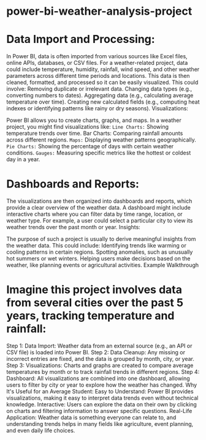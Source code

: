 # power-bi-weather-analysis-project

# Data Import and Processing:

In Power BI, data is often imported from various sources like Excel files, online APIs, databases, or CSV files. For a weather-related project, data could include temperature, humidity, rainfall, wind speed, and other weather parameters across different time periods and locations.
This data is then cleaned, formatted, and processed so it can be easily visualized. This could involve:
Removing duplicate or irrelevant data.
Changing data types (e.g., converting numbers to dates).
Aggregating data (e.g., calculating average temperature over time).
Creating new calculated fields (e.g., computing heat indexes or identifying patterns like rainy or dry seasons).
Visualizations:

Power BI allows you to create charts, graphs, and maps. In a weather project, you might find visualizations like:
`Line Charts:` Showing temperature trends over time.
Bar Charts: Comparing rainfall amounts across different regions.
`Maps:` Displaying weather patterns geographically.
`Pie Charts:` Showing the percentage of days with certain weather conditions.
`Gauges:` Measuring specific metrics like the hottest or coldest day in a year.
# Dashboards and Reports:

The visualizations are then organized into dashboards and reports, which provide a clear overview of the weather data. A dashboard might include interactive charts where you can filter data by time range, location, or weather type.
For example, a user could select a particular city to view its weather trends over the past month or year.
Insights:

The purpose of such a project is usually to derive meaningful insights from the weather data. This could include:
Identifying trends like warming or cooling patterns in certain regions.
Spotting anomalies, such as unusually hot summers or wet winters.
Helping users make decisions based on the weather, like planning events or agricultural activities.
Example Walkthrough
# Imagine this project involves data from several cities over the past 5 years, tracking temperature and rainfall:

Step 1: Data Import: Weather data from an external source (e.g., an API or CSV file) is loaded into Power BI.
Step 2: Data Cleanup: Any missing or incorrect entries are fixed, and the data is grouped by month, city, or year.
Step 3: Visualizations: Charts and graphs are created to compare average temperatures by month or to track rainfall trends in different regions.
Step 4: Dashboard: All visualizations are combined into one dashboard, allowing users to filter by city or year to explore how the weather has changed.
Why It's Useful for an Average Student:
Easy to Understand: Power BI provides visualizations, making it easy to interpret data trends even without technical knowledge.
Interactive: Users can explore the data on their own by clicking on charts and filtering information to answer specific questions.
Real-Life Application: Weather data is something everyone can relate to, and understanding trends helps in many fields like agriculture, event planning, and even daily life choices.

